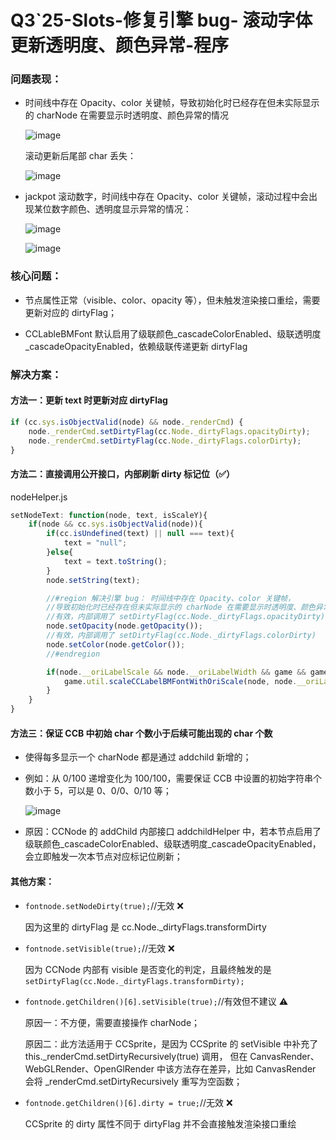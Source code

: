 # Q3`25-Slots-修复引擎 bug- 滚动字体更新透明度、颜色异常-程序

### 问题表现：

- 时间线中存在 Opacity、color 关键帧，导致初始化时已经存在但未实际显示的 charNode 在需要显示时透明度、颜色异常的情况

  ![image](http://localhost:5173/WTC-Docs/assets/1758174599857_d9fd302f.png)​

  滚动更新后尾部 char 丢失：

  ![image](http://localhost:5173/WTC-Docs/assets/1758174599857_aed5d153.png)

- jackpot 滚动数字，时间线中存在 Opacity、color 关键帧，滚动过程中会出现某位数字颜色、透明度显示异常的情况：

  ![image](http://localhost:5173/WTC-Docs/assets/1758174599857_569aa9bc.png)​

  ![image](http://localhost:5173/WTC-Docs/assets/1758174599858_cacb48ab.png)​

### 核心问题：

- 节点属性正常（visible、color、opacity 等），但未触发渲染接口重绘，需要更新对应的 dirtyFlag；

- CCLableBMFont 默认启用了级联颜色_cascadeColorEnabled、级联透明度_cascadeOpacityEnabled，依赖级联传递更新 dirtyFlag

### 解决方案：

#### 方法一：更新 text 时更新对应 dirtyFlag

```javascript
if (cc.sys.isObjectValid(node) && node._renderCmd) {
    node._renderCmd.setDirtyFlag(cc.Node._dirtyFlags.opacityDirty);
    node._renderCmd.setDirtyFlag(cc.Node._dirtyFlags.colorDirty);
}
```

#### <span data-type="text" style="background-color: var(--b3-card-success-background);">方法二：直接调用公开接口，内部刷新 dirty 标记位</span>（✅）

nodeHelper.js

```javascript
setNodeText: function(node, text, isScaleY){
    if(node && cc.sys.isObjectValid(node)){
        if(cc.isUndefined(text) || null === text){
            text = "null";
        }else{
            text = text.toString();
        }
        node.setString(text);

        //#region 解决引擎 bug： 时间线中存在 Opacity、color 关键帧，
        //导致初始化时已经存在但未实际显示的 charNode 在需要显示时透明度、颜色异常的情况
        //有效，内部调用了 setDirtyFlag(cc.Node._dirtyFlags.opacityDirty)
        node.setOpacity(node.getOpacity());
        //有效，内部调用了 setDirtyFlag(cc.Node._dirtyFlags.colorDirty)
        node.setColor(node.getColor());
        //#endregion

        if(node.__oriLabelScale && node.__oriLabelWidth && game && game.util){
            game.util.scaleCCLabelBMFontWithOriScale(node, node.__oriLabelWidth, node.__oriLabelScale, isScaleY?node.__oriLabelScaleY:undefined);
        }
    }
}
```

#### 方法三：保证 CCB 中初始 char 个数小于后续可能出现的 char 个数

- 使得每多显示一个 charNode 都是通过 addchild 新增的；

- 例如：从 0/100 递增变化为 100/100，需要保证 CCB 中设置的初始字符串个数小于 5，可以是 0、0/0、0/10 等；

  ![image](http://localhost:5173/WTC-Docs/assets/1758174599859_0c0b070d.png)

- 原因：CCNode 的 addChild 内部接口 addchildHelper 中，若本节点启用了级联颜色_cascadeColorEnabled、级联透明度_cascadeOpacityEnabled，会立即触发一次本节点对应标记位刷新；

#### 其他方案：

- ​`fontnode.setNodeDirty(true);`//无效 ❌

  因为这里的 dirtyFlag 是 cc.Node._dirtyFlags.transformDirty

- ​`fontnode.setVisible(true);`//无效 ❌

  因为 CCNode 内部有 visible 是否变化的判定，且最终触发的是 `setDirtyFlag(cc.Node._dirtyFlags.transformDirty);`​

- ​`fontnode.getChildren()[6].setVisible(true);`//有效但不建议 ⚠️

  原因一：不方便，需要直接操作 charNode；

  原因二：此方法适用于 CCSprite，是因为 CCSprite 的 setVisible 中补充了 this._renderCmd.setDirtyRecursively(true) 调用，
  但在 CanvasRender、WebGLRender、OpenGlRender 中该方法存在差异，比如 CanvasRender 会将 _renderCmd.setDirtyRecursively 重写为空函数；

- ​`fontnode.getChildren()[6].dirty = true;`//无效 ❌

  CCSprite 的 dirty 属性不同于 dirtyFlag 并不会直接触发渲染接口重绘

‍

